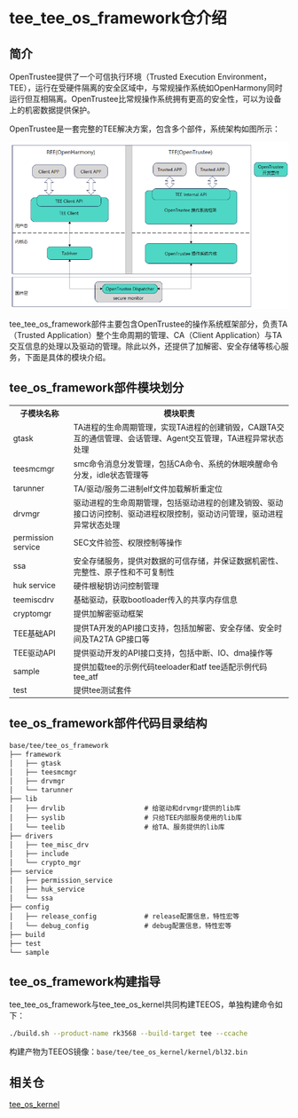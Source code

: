 # tee_tee_os_framework仓介绍 #

## 简介 ##

OpenTrustee提供了一个可信执行环境（Trusted Execution Environment，TEE），运行在受硬件隔离的安全区域中，与常规操作系统如OpenHarmony同时运行但互相隔离。OpenTrustee比常规操作系统拥有更高的安全性，可以为设备上的机密数据提供保护。

OpenTrustee是一套完整的TEE解决方案，包含多个部件，系统架构如图所示：

![](figures/overview-of-opentrustee.png)

tee_tee_os_framework部件主要包含OpenTrustee的操作系统框架部分，负责TA（Trusted Application）整个生命周期的管理、CA（Client Application）与TA交互信息的处理以及驱动的管理。除此以外，还提供了加解密、安全存储等核心服务，下面是具体的模块介绍。

## tee_os_framework部件模块划分 ##
<table>
<th>子模块名称</th>
<th>模块职责</th>
<tr>
<td> gtask </td><td>TA进程的生命周期管理，实现TA进程的创建销毁，CA跟TA交互的通信管理、会话管理、Agent交互管理，TA进程异常状态处理</td>
</tr><tr>
<td> teesmcmgr</td><td>smc命令消息分发管理，包括CA命令、系统的休眠唤醒命令分发，idle状态管理等</td>
</tr><tr>
<td> tarunner</td><td>TA/驱动/服务二进制elf文件加载解析重定位</td>
</tr><tr>
<td> drvmgr</td><td>驱动进程的生命周期管理，包括驱动进程的创建及销毁、驱动接口访问控制、驱动进程权限控制，驱动访问管理，驱动进程异常状态处理</td>
</tr><tr>
<td> permission service</td><td>SEC文件验签、权限控制等操作</td>
</tr><tr>
<td> ssa</td><td>安全存储服务，提供对数据的可信存储，并保证数据机密性、完整性、原子性和不可复制性</td>
</tr><tr>
<td> huk service</td><td>硬件根秘钥访问控制管理</td>
</tr><tr>
<td> teemiscdrv</td><td>基础驱动，获取bootloader传入的共享内存信息</td>
</tr><tr>
<td> cryptomgr</td><td>提供加解密驱动框架 </td>
</tr><tr>
<td> TEE基础API</td><td>提供TA开发的API接口支持，包括加解密、安全存储、安全时间及TA2TA GP接口等</td>
</tr><tr>
<td> TEE驱动API</td><td>提供驱动开发的API接口支持，包括中断、IO、dma操作等</td>
</tr><tr>
<td> sample</td><td>提供加载tee的示例代码teeloader和atf tee适配示例代码tee_atf</td>
</tr><tr>
<td> test</td><td>提供tee测试套件 </td>
</tr>

</table>

## tee_os_framework部件代码目录结构 ##
```
base/tee/tee_os_framework
├── framework
│   ├── gtask
│   ├── teesmcmgr
│   ├── drvmgr
│   └── tarunner
├── lib
│   ├── drvlib                    # 给驱动和drvmgr提供的lib库
│   ├── syslib                    # 只给TEE内部服务使用的lib库
│   └── teelib                    # 给TA、服务提供的lib库
├── drivers
│   ├── tee_misc_drv
│   ├── include
│   └── crypto_mgr
├── service
│   ├── permission_service
│   ├── huk_service
│   └── ssa
├── config
│   ├── release_config            # release配置信息，特性宏等
│   └── debug_config              # debug配置信息，特性宏等
├── build
├── test
└── sample
```

## tee_os_framework构建指导 ##
tee_tee_os_framework与tee_tee_os_kernel共同构建TEEOS，单独构建命令如下：

```Bash
./build.sh --product-name rk3568 --build-target tee --ccache
```

构建产物为TEEOS镜像：`base/tee/tee_os_kernel/kernel/bl32.bin`

## 相关仓

[tee_os_kernel](https://gitcode.com/openharmony-sig/tee_tee_os_kernel)

